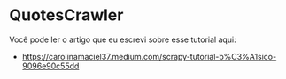 # QuotesCrawler

Você pode ler o artigo que eu escrevi sobre esse tutorial aqui: 
- https://carolinamaciel37.medium.com/scrapy-tutorial-b%C3%A1sico-9096e90c55dd
